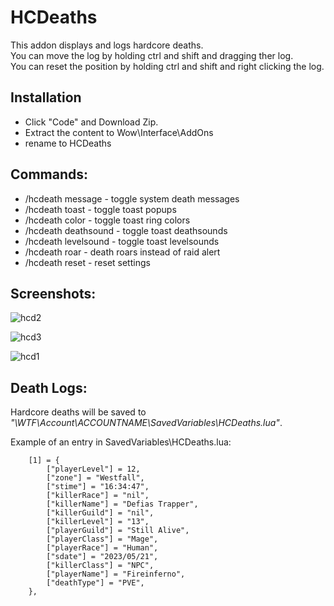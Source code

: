 # HCDeaths

This addon displays and logs hardcore deaths.   
You can move the log by holding ctrl and shift and dragging ther log.    
You can reset the position by holding ctrl and shift and right clicking the log.    

## Installation
- Click "Code" and Download Zip.
- Extract the content to Wow\Interface\AddOns
- rename to HCDeaths

## Commands:
- /hcdeath message - toggle system death messages
- /hcdeath toast - toggle toast popups
- /hcdeath color - toggle toast ring colors
- /hcdeath deathsound - toggle toast deathsounds
- /hcdeath levelsound - toggle toast levelsounds
- /hcdeath roar - death roars instead of raid alert
- /hcdeath reset - reset settings

## Screenshots:

![hcd2](https://github.com/GryllsAddons/HCDeaths/assets/107083057/f12e7732-d9e2-433c-b987-bc880ef186ed)

![hcd3](https://github.com/GryllsAddons/HCDeaths/assets/107083057/cc52cf51-d0e6-4d52-a510-a884f1103827)

![hcd1](https://github.com/GryllsAddons/HCDeaths/assets/107083057/58b967c1-df33-4620-a2b4-2ae163768802)

## Death Logs:

Hardcore deaths will be saved to *"\WTF\Account\ACCOUNTNAME\SavedVariables\HCDeaths.lua"*.

Example of an entry in SavedVariables\HCDeaths.lua:

```
	[1] = {
		["playerLevel"] = 12,
		["zone"] = "Westfall",
		["stime"] = "16:34:47",
		["killerRace"] = "nil",
		["killerName"] = "Defias Trapper",
		["killerGuild"] = "nil",
		["killerLevel"] = "13",
		["playerGuild"] = "Still Alive",
		["playerClass"] = "Mage",
		["playerRace"] = "Human",
		["sdate"] = "2023/05/21",
		["killerClass"] = "NPC",
		["playerName"] = "Fireinferno",
		["deathType"] = "PVE",
	},
```
